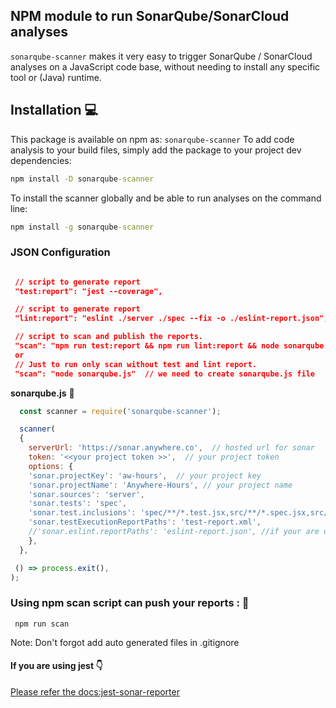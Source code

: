 
## NPM module to run SonarQube/SonarCloud analyses

`sonarqube-scanner` makes it very easy to trigger SonarQube / SonarCloud analyses on a JavaScript code base, without needing to install any specific tool or (Java) runtime.


## Installation :computer:

This package is available on npm as: `sonarqube-scanner`
To add code analysis to your build files, simply add the package to your project dev dependencies:

```cmd 
npm install -D sonarqube-scanner 
```

To install the scanner globally and be able to run analyses on the command line:

```cmd 
npm install -g sonarqube-scanner 
```


### JSON Configuration 

```json

 // script to generate report 
 "test:report": "jest --coverage",

 // script to generate report
 "lint:report": "eslint ./server ./spec --fix -o ./eslint-report.json",

 // script to scan and publish the reports. 
 "scan": "npm run test:report && npm run lint:report && node sonarqube.js"  // we need to create sonarqube.js file 
 or 
 // Just to run only scan without test and lint report. 
 "scan": "node sonarqube.js"  // we need to create sonarqube.js file 

 ```

 **sonarqube.js**   :page_facing_up:

 ```js
   const scanner = require('sonarqube-scanner');

   scanner(
   {
     serverUrl: 'https://sonar.anywhere.co',  // hosted url for sonar 
     token: '<<your project token >>',  // your project token
     options: {
     'sonar.projectKey': 'aw-hours',  // your project key 
     'sonar.projectName': 'Anywhere-Hours', // your project name 
     'sonar.sources': 'server',
     'sonar.tests': 'spec',
     'sonar.test.inclusions': 'spec/**/*.test.jsx,src/**/*.spec.jsx,src/**/*.test.js,src/**/*.test.jsx', 
     'sonar.testExecutionReportPaths': 'test-report.xml',
     //'sonar.eslint.reportPaths': 'eslint-report.json', //if your are using eslint reports then add or else ignore this.
     },
   },

  () => process.exit(),
);

```


### Using npm scan script can push your reports : :racehorse:

```cmd:white_check_mark:
 npm run scan
```

Note: Don't forgot add auto generated files in .gitignore

#### If you are using jest :point_down:
[Please refer the docs:jest-sonar-reporter](https://www.npmjs.com/package/jest-sonar-reporter)


